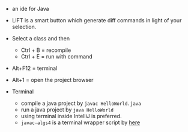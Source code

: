 - an ide for Java

- LIFT is a smart button which generate diff commands in light of your selection.

- Select a class and then
    - Ctrl + B = recompile
    - Ctrl + E = run with command
    
- Alt+F12 = terminal

- Alt+1 = open the project browser

- Terminal
    - compile a java project by `javac HelloWorld.java`
    - run a java project by `java HelloWorld`
    - using terminal inside IntelliJ is preferred.
    - `javac-algs4` is a terminal wrapper script by [here](https://lift.cs.princeton.edu/java/windows/)
    